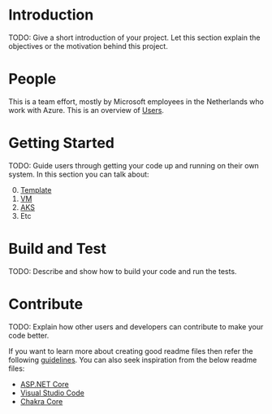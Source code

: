 # Introduction 
TODO: Give a short introduction of your project. Let this section explain the objectives or the motivation behind this project. 

# People
This is a team effort, mostly by Microsoft employees in the Netherlands who work with Azure. This is an overview of [Users](./users.md).

# Getting Started
TODO: Guide users through getting your code up and running on their own system. In this section you can talk about:

0. [Template](./_template)
1. [VM](./virtualmachines)
2. [AKS](./aks)
3. Etc

# Build and Test
TODO: Describe and show how to build your code and run the tests. 

# Contribute
TODO: Explain how other users and developers can contribute to make your code better. 

If you want to learn more about creating good readme files then refer the following [guidelines](https://www.visualstudio.com/en-us/docs/git/create-a-readme). You can also seek inspiration from the below readme files:
- [ASP.NET Core](https://github.com/aspnet/Home)
- [Visual Studio Code](https://github.com/Microsoft/vscode)
- [Chakra Core](https://github.com/Microsoft/ChakraCore)